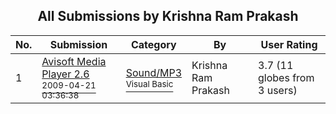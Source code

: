 ﻿<div align="center">

## All Submissions by Krishna Ram Prakash

</div>

No.  | Submission | Category | By   | User Rating
---- | ---------- | -------- | ---- | -----------
1 | [Avisoft Media Player 2\.6<br /><sup>2009-04-21 03:36:38</sup>](https://github.com/Planet-Source-Code/krishna-ram-prakash-avisoft-media-player-2-6__1-72473) | [Sound/MP3<br /><sup>Visual Basic</sup>](../ByCategory/sound-mp3__1-45.md) | Krishna Ram Prakash | 3.7 (11 globes from 3 users)
